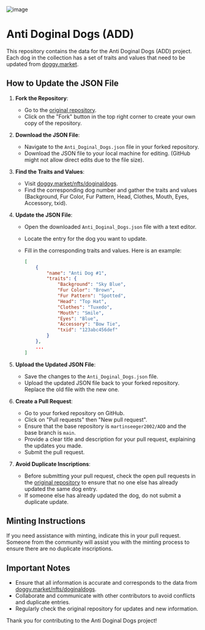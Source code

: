 ![image](https://github.com/GreatApe42069/ADD/assets/153969184/e7b05d19-05df-4cb1-8103-e43706fad3e7)

# Anti Doginal Dogs (ADD)

This repository contains the data for the Anti Doginal Dogs (ADD) project. Each dog in the collection has a set of traits and values that need to be updated from [doggy.market](https://doggy.market/nfts/doginaldogs).

## How to Update the JSON File

1. **Fork the Repository**:
   - Go to the [original repository](https://github.com/martinseeger2002/ADD).
   - Click on the "Fork" button in the top right corner to create your own copy of the repository.

2. **Download the JSON File**:
   - Navigate to the `Anti_Doginal_Dogs.json` file in your forked repository.
   - Download the JSON file to your local machine for editing. (GitHub might not allow direct edits due to the file size).

3. **Find the Traits and Values**:
   - Visit [doggy.market/nfts/doginaldogs](https://doggy.market/nfts/doginaldogs).
   - Find the corresponding dog number and gather the traits and values (Background, Fur Color, Fur Pattern, Head, Clothes, Mouth, Eyes, Accessory, txid).

4. **Update the JSON File**:
   - Open the downloaded `Anti_Doginal_Dogs.json` file with a text editor.
   - Locate the entry for the dog you want to update.
   - Fill in the corresponding traits and values. Here is an example:

     ```json
     [
         {
             "name": "Anti Dog #1",
             "traits": {
                 "Background": "Sky Blue",
                 "Fur Color": "Brown",
                 "Fur Pattern": "Spotted",
                 "Head": "Top Hat",
                 "Clothes": "Tuxedo",
                 "Mouth": "Smile",
                 "Eyes": "Blue",
                 "Accessory": "Bow Tie",
                 "txid": "123abc456def"
             }
         },
         ...
     ]
     ```

5. **Upload the Updated JSON File**:
   - Save the changes to the `Anti_Doginal_Dogs.json` file.
   - Upload the updated JSON file back to your forked repository. Replace the old file with the new one.

6. **Create a Pull Request**:
   - Go to your forked repository on GitHub.
   - Click on "Pull requests" then "New pull request".
   - Ensure that the base repository is `martinseeger2002/ADD` and the base branch is `main`.
   - Provide a clear title and description for your pull request, explaining the updates you made.
   - Submit the pull request.

7. **Avoid Duplicate Inscriptions**:
   - Before submitting your pull request, check the open pull requests in the [original repository](https://github.com/martinseeger2002/ADD/pulls) to ensure that no one else has already updated the same dog entry.
   - If someone else has already updated the dog, do not submit a duplicate update.

## Minting Instructions

If you need assistance with minting, indicate this in your pull request. Someone from the community will assist you with the minting process to ensure there are no duplicate inscriptions.

## Important Notes

- Ensure that all information is accurate and corresponds to the data from [doggy.market/nfts/doginaldogs](https://doggy.market/nfts/doginaldogs).
- Collaborate and communicate with other contributors to avoid conflicts and duplicate entries.
- Regularly check the original repository for updates and new information.

Thank you for contributing to the Anti Doginal Dogs project!
